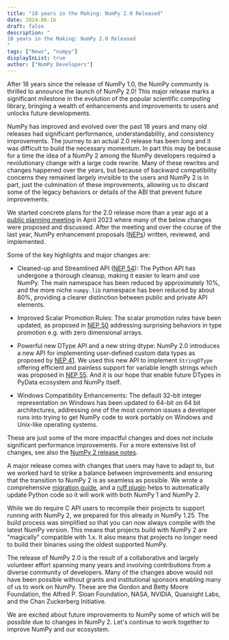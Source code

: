 ```yaml
---
title: "18 years in the Making: NumPy 2.0 Released"
date: 2024-06-16
draft: false
description: "
18 years in the Making: NumPy 2.0 Released
"
tags: ["News", "numpy"]
displayInList: true
author: ["NumPy Developers"]
---
```


After 18 years since the release of NumPy 1.0, the NumPy community is thrilled
to announce the launch of NumPy 2.0! This major release marks a significant
milestone in the evolution of the popular scientific computing library,
bringing a wealth of enhancements and improvements to users and unlocks future
developments.

NumPy has improved and evolved over the past 18 years and many old releases had
significant performance, understandability, and consistency improvements.
The journey to an actual 2.0 release has been long and it was difficult to
build the necessary momentum. In part this may be because for a time the idea
of a NumPy 2 among the NumPy developers required a revolutionary change with a
large code rewrite. Many of these rewrites and changes happened over the years,
but because of backward compatibility concerns they remained largely invisible
to the users and NumPy 2 is in part, just the culmination of these
improvements, allowing us to discard some of the legacy behaviors or details of
the ABI that prevent future improvements.

We started concrete plans for the 2.0 release more than a year ago at a
[public planning meeting](https://github.com/numpy/archive/tree/main/2.0_developer_meeting)
in April 2023 where many of the below changes were proposed and discussed.
After the meeting and over the course of the last year, NumPy enhancement
proposals ([NEPs](https://numpy.org/neps/)) written, reviewed, and implemented.

Some of the key highlights and major changes are:

- Cleaned-up and Streamlined API ([NEP 54](https://numpy.org/neps/nep-0052-python-api-cleanup.html)):
  The Python API has undergone a thorough cleanup, making it easier to learn
  and use NumPy. The main namespace has been reduced by approximately 10%, and
  the more niche `numpy.lib` namespace has been reduced by about 80%, providing
  a clearer distinction between public and private API elements.

- Improved Scalar Promotion Rules: The scalar promotion rules have been
  updated, as proposed in [NEP 50](https://numpy.org/neps/nep-0050-scalar-promotion.html)
  addressing surprising behaviors in type promotion e.g. with zero dimensional arrays.

- Powerful new DType API and a new string dtype: NumPy 2.0 introduces a new API
  for implementing user-defined custom data types as proposed by
  [NEP 41](https://numpy.org/neps/nep-0041-improved-dtype-support.html). We used
  this new API to implement `StringDType` offering efficient and painless
  support for variable length strings which was proposed in
  [NEP 55](https://numpy.org/neps/nep-0055-string_dtype.html). And it is our hope
  that enable future DTypes in PyData ecosystem and NumPy itself.

- Windows Compatibility Enhancements: The default 32-bit integer representation
  on Windows has been updated to 64-bit on 64 bit architectures, addressing one
  of the most common issues a developer runs into trying to get NumPy code to
  work portably on Windows and Unix-like operating systems.

These are just some of the more impactful changes and does not include
significant performance improvements. For a more extensive list of changes, see
also the [NumPy 2 release notes](https://numpy.org/devdocs/release/2.0.0-notes.html).

A major release comes with changes that users may have to adapt to, but we
worked hard to strike a balance between improvements and ensuring that the
transition to NumPy 2 is as seamless as possible. We wrote a comprehensive
[migration guide](https://numpy.org/devdocs/numpy_2_0_migration_guide.html),
and a [ruff plugin](https://numpy.org/devdocs/numpy_2_0_migration_guide.html#ruff-plugin)
helps to automatically update Python code so it will work with both NumPy 1 and
NumPy 2.

While we do require C API users to recompile their projects to support running
with NumPy 2, we prepared for this already in NumPy 1.25. The build process was
simplified so that you can now always compile with the latest NumPy version.
This means that projects build with NumPy 2 are "magically" compatible with
1.x. It also means that projects no longer need to build their binaries using
the oldest supported NumPy.

The release of NumPy 2.0 is the result of a collaborative and largely volunteer
effort spanning many years and involving contributions from a diverse community
of developers. Many of the changes above would not have been possible without
grants and institutional sponsors enabling many of us to work on NumPy. These
are the Gordon and Betty Moore Foundation, the Alfred P. Sloan Foundation,
NASA, NVIDIA, Quansight Labs, and the Chan Zuckerberg Initiative.

We are excited about future improvements to NumPy some of which will be
possible due to changes in NumPy 2. Let's continue to work together to improve
NumPy and our ecosystem.
